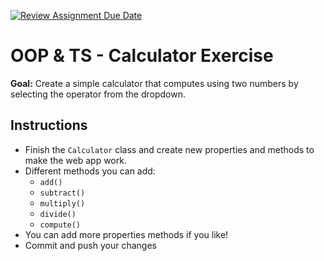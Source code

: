 [![Review Assignment Due Date](https://classroom.github.com/assets/deadline-readme-button-22041afd0340ce965d47ae6ef1cefeee28c7c493a6346c4f15d667ab976d596c.svg)](https://classroom.github.com/a/5LBAFq71)
# OOP & TS - Calculator Exercise

**Goal:** Create a simple calculator that computes using two numbers by selecting the operator from the dropdown.

## Instructions

- Finish the `Calculator` class and create new properties and methods to make the web app work.
- Different methods you can add:
  - `add()`
  - `subtract()`
  - `multiply()`
  - `divide()`
  - `compute()`
- You can add more properties methods if you like!
- Commit and push your changes
